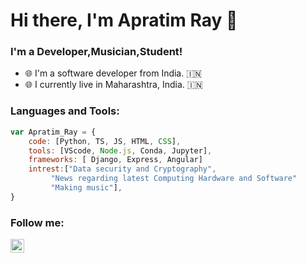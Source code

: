 # Hi there, I'm Apratim Ray 👋
### I'm a Developer,Musician,Student!

- 🌐 I'm a software developer from India. 🇮🇳
- 🌐 I currently live in Maharashtra, India. 🇮🇳




### Languages and Tools:

```javascript
var Apratim_Ray = {
	code: [Python, TS, JS, HTML, CSS],
	tools: [VScode, Node.js, Conda, Jupyter],
	frameworks: [ Django, Express, Angular]
	intrest:["Data security and Cryptography",
		 "News regarding latest Computing Hardware and Software"
		 "Making music"],
}
```

### Follow me:
[<img align="left" alt="Apratim Ray | YouTube" width="22px" src="https://cdn.jsdelivr.net/npm/simple-icons@v3/icons/youtube.svg" />][youtube]


[youtube]: https://www.youtube.com/channel/UCbx4rrZHpvct5bE_TcDK6Lw
